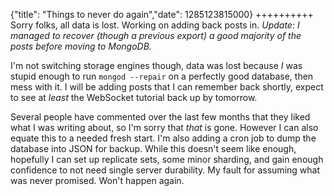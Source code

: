 {"title": "Things to never do again","date": 1285123815000}
++++++++++
Sorry folks, all data is lost. Working on adding back posts in. <em>Update: I managed to recover (though a previous export) a good majority of the posts before moving to MongoDB.</em>

I'm not switching storage engines though, data was lost because *I* was stupid enough to run `mongod --repair` on a perfectly good database, then mess with it. I will be adding posts that I can remember back shortly, expect to see at *least* the WebSocket tutorial back up by tomorrow.

Several people have commented over the last few months that they liked what I was writing about, so I'm sorry that *that* is gone. However I can also equate this to a needed fresh start. I'm also adding a cron job to dump the database into JSON for backup. While this doesn't seem like enough, hopefully I can set up replicate sets, some minor sharding, and gain enough confidence to not need single server durability. My fault for assuming what was never promised. Won't happen again.